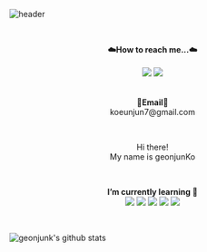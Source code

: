 ![header](https://capsule-render.vercel.app/api?type=rounded&color=auto&height=300&section=header&text=welcome&fontSize=90&animation=fadeIn&fontAlignY=38&desc=Geonjunk's%20GitHub%20Profile)

<br>

<p align="center">
    <Strong>☁️How to reach me...☁️</Strong><br><br>
    <a href="https://tourmaline-yogurt-acc.notion.site/66f527cc332a4608a7d0446f2890068e?v=8e5a2c824ec944208eceaca99ccb22de" target="_blank"><img src="https://img.shields.io/badge/DevStudyNotion-535D6C?style=flat-square&logo=Notion&logoColor=white"/></a>
    <a href="https://tourmaline-yogurt-acc.notion.site/Ko-GeonJun-ced8eacc8cde4a3a8a36148b0249c907" target="_blank"><img src="https://img.shields.io/badge/portfolio-535D6C?style=flat-square&logo=Notion&logoColor=white"/></a>
    <br>
<br><br>
<Strong>📧Email📧</Strong><br>koeunjun7@gmail.com<br>
</p>

<br>

<p align="center">
Hi there!<br>
My name is geonjunKo<br> 
</p>

<br>

<p align="center">
    <Strong>I’m currently learning 📖 </Strong><br>
    <img src="https://img.shields.io/badge/Node.js-339933?style=flat-square&logo=Node.js&logoColor=white">
    <img src="https://img.shields.io/badge/Amazon_AWS-232F3E?style=flat-square&logo=AmazonAWS&logoColor=white">
    <img src="https://img.shields.io/badge/mysql-4479A1?style=flat-square&logo=mysql&logoColor=white">
    <img src="https://img.shields.io/badge/Kotlin-007396?style=flat-square&logo=Kotlin&logoColor=white">
    <img src="https://img.shields.io/badge/SpringBoot-6DB33F?style=flat-square&logo=SpringBoot&logoColor=white">
</p><br>

![geonjunk's github stats](https://github-readme-stats.vercel.app/api?username=geonjunk&show_icons=true)
